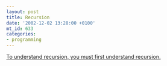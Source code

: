 ```yaml
---
layout: post
title: Recursion
date: '2002-12-02 13:28:00 +0100'
mt_id: 633
categories:
- programming
---
```

<a href="http://www.mantasoft.co.uk/_stuff/Recursive.swf">To understand recursion, you must first understand recursion.</a>
